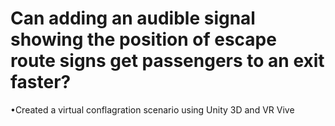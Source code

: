 # Can adding an audible signal showing the position of escape route signs get passengers to an exit faster? 
•Created a virtual conflagration scenario using Unity 3D and VR Vive

